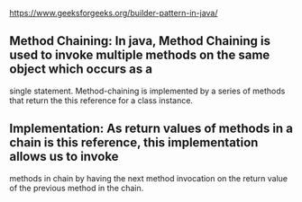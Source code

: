 https://www.geeksforgeeks.org/builder-pattern-in-java/


## Method Chaining: In java, Method Chaining is used to invoke multiple methods on the same object which occurs as a 
single statement. Method-chaining is implemented by a series of methods that return the this reference for a class instance.

## Implementation: As return values of methods in a chain is this reference, this implementation allows us to invoke 
methods in chain by having the next method invocation on the return value of the previous method in the chain.